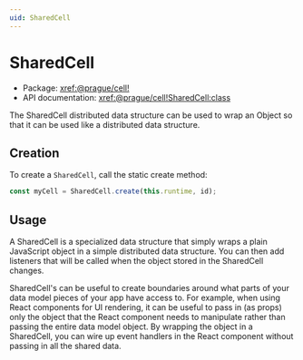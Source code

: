 ```yaml
---
uid: SharedCell
---
```


# SharedCell

- Package: <xref:@prague/cell!>
- API documentation: <xref:@prague/cell!SharedCell:class>

The SharedCell distributed data structure can be used to wrap an Object so that it can be used like a distributed data
structure.

## Creation

To create a `SharedCell`, call the static create method:

```typescript
const myCell = SharedCell.create(this.runtime, id);
```

## Usage

A SharedCell is a specialized data structure that simply wraps a plain JavaScript object in a simple distributed data
structure. You can then add listeners that will be called when the object stored in the SharedCell changes.

SharedCell's can be useful to create boundaries around what parts of your data model pieces of your app have access to.
For example, when using React components for UI rendering, it can be useful to pass in (as props) only the object that
the React component needs to manipulate rather than passing the entire data model object. By wrapping the object in a
SharedCell, you can wire up event handlers in the React component without passing in all the shared data.
